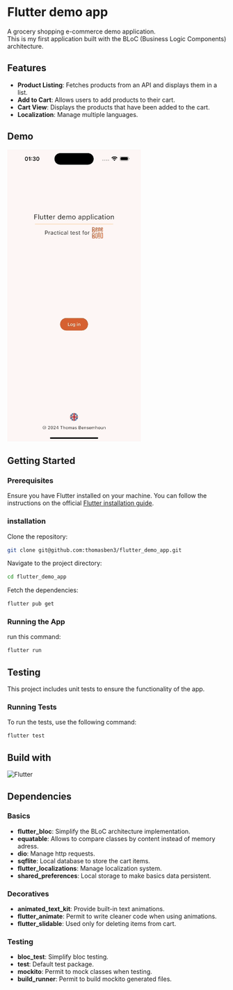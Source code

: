 
# Flutter demo app

A grocery shopping e-commerce demo application.  
This is my first application built with the BLoC (Business Logic Components) architecture.


## Features

- **Product Listing**: Fetches products from an API and displays them in a list.
- **Add to Cart**: Allows users to add products to their cart.
- **Cart View**: Displays the products that have been added to the cart.
- **Localization**: Manage multiple languages.


## Demo

![](https://github.com/thomasben3/flutter_demo_app/blob/main/app_demo.gif)

## Getting Started

### Prerequisites

Ensure you have Flutter installed on your machine. You can follow the instructions on the official [Flutter installation guide](https://docs.flutter.dev/get-started/install).

### installation

Clone the repository:
```sh
git clone git@github.com:thomasben3/flutter_demo_app.git
```

Navigate to the project directory:
```sh
cd flutter_demo_app
```

Fetch the dependencies:
```sh
flutter pub get
```

### Running the App

run this command:
```sh
flutter run
```

## Testing

This project includes unit tests to ensure the functionality of the app.

### Running Tests
To run the tests, use the following command:
```sh
flutter test
```


## Build with

![Flutter](https://img.shields.io/badge/Flutter-%2302569B.svg?style=for-the-badge&logo=Flutter&logoColor=white)


## Dependencies

### Basics

- **flutter_bloc**: Simplify the BLoC architecture implementation.
- **equatable**: Allows to compare classes by content instead of memory adress.
- **dio**: Manage http requests.
- **sqflite**: Local database to store the cart items.
- **flutter_localizations**: Manage localization system.
- **shared_preferences**: Local storage to make basics data persistent.

### Decoratives

- **animated_text_kit**: Provide built-in text animations.
- **flutter_animate**: Permit to write cleaner code when using animations.
- **flutter_slidable**: Used only for deleting items from cart.

### Testing

- **bloc_test**: Simplify bloc testing.
- **test**: Default test package.
- **mockito**: Permit to mock classes when testing.
- **build_runner**: Permit to build mockito generated files.
